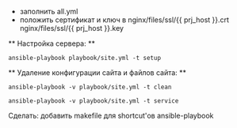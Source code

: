   - заполнить all.yml
  - положить сертификат и ключ в nginx/files/ssl/{{ prj_host }}.crt nginx/files/ssl/{{ prj_host }}.key
  
 
  ** Настройка сервера: **

  `` ansible-playbook playbook/site.yml -t setup ``

 
  ** Удаление конфигурации сайта и файлов сайта: **
  
  `` ansible-playbook -v playbook/site.yml -t clean ``
  
  `` ansible-playbook -v playbook/site.yml -t service ``
  
  
  Сделать:
  добавить makefile для shortcut'ов ansible-playbook
  
